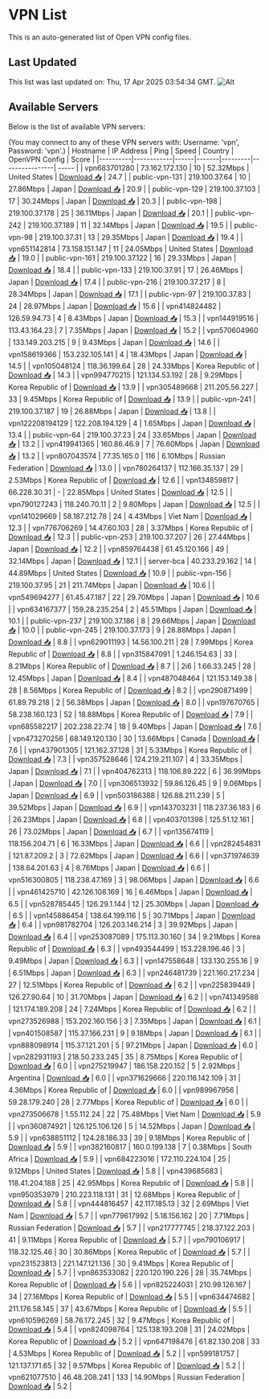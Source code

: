 # VPN List

This is an auto-generated list of Open VPN config files.

## Last Updated

This list was last updated on: Thu, 17 Apr 2025 03:54:34 GMT.
![Alt](https://repobeats.axiom.co/api/embed/186b98318ef1479477931607c1ad7d823f12451f.svg "Repobeats analytics image")

## Available Servers

Below is the list of available VPN servers:

(You may connect to any of these VPN servers with: Username: 'vpn', Password: 'vpn'.)
| Hostname | IP Address | Ping | Speed | Country | OpenVPN Config | Score |
|----------|------------|------|-------|---------|----------------| ----- |
| vpn683701280 | 73.162.172.130 | 10 | 52.32Mbps | United States | [Download 📥](./configs/server_0_US.ovpn) | 24.7 |
| public-vpn-131 | 219.100.37.64 | 10 | 27.86Mbps | Japan | [Download 📥](./configs/server_1_JP.ovpn) | 20.9 |
| public-vpn-129 | 219.100.37.103 | 17 | 30.24Mbps | Japan | [Download 📥](./configs/server_2_JP.ovpn) | 20.3 |
| public-vpn-198 | 219.100.37.178 | 25 | 36.11Mbps | Japan | [Download 📥](./configs/server_3_JP.ovpn) | 20.1 |
| public-vpn-242 | 219.100.37.189 | 11 | 32.14Mbps | Japan | [Download 📥](./configs/server_4_JP.ovpn) | 19.5 |
| public-vpn-98 | 219.100.37.31 | 13 | 29.35Mbps | Japan | [Download 📥](./configs/server_5_JP.ovpn) | 19.4 |
| vpn651142814 | 73.158.151.147 | 11 | 24.05Mbps | United States | [Download 📥](./configs/server_6_US.ovpn) | 19.0 |
| public-vpn-161 | 219.100.37.122 | 16 | 29.33Mbps | Japan | [Download 📥](./configs/server_7_JP.ovpn) | 18.4 |
| public-vpn-133 | 219.100.37.91 | 17 | 26.46Mbps | Japan | [Download 📥](./configs/server_8_JP.ovpn) | 17.4 |
| public-vpn-216 | 219.100.37.217 | 8 | 28.34Mbps | Japan | [Download 📥](./configs/server_9_JP.ovpn) | 17.1 |
| public-vpn-97 | 219.100.37.83 | 24 | 28.97Mbps | Japan | [Download 📥](./configs/server_10_JP.ovpn) | 15.6 |
| vpn414824482 | 126.59.94.73 | 4 | 8.43Mbps | Japan | [Download 📥](./configs/server_11_JP.ovpn) | 15.3 |
| vpn144919516 | 113.43.164.23 | 7 | 7.35Mbps | Japan | [Download 📥](./configs/server_12_JP.ovpn) | 15.2 |
| vpn570604960 | 133.149.203.215 | 9 | 9.43Mbps | Japan | [Download 📥](./configs/server_13_JP.ovpn) | 14.6 |
| vpn158619366 | 153.232.105.141 | 4 | 18.43Mbps | Japan | [Download 📥](./configs/server_14_JP.ovpn) | 14.5 |
| vpn105048124 | 118.36.199.64 | 28 | 24.33Mbps | Korea Republic of | [Download 📥](./configs/server_15_KR.ovpn) | 14.3 |
| vpn994770215 | 121.134.53.192 | 28 | 9.29Mbps | Korea Republic of | [Download 📥](./configs/server_16_KR.ovpn) | 13.9 |
| vpn305489668 | 211.205.56.227 | 33 | 9.45Mbps | Korea Republic of | [Download 📥](./configs/server_17_KR.ovpn) | 13.9 |
| public-vpn-241 | 219.100.37.187 | 19 | 26.88Mbps | Japan | [Download 📥](./configs/server_18_JP.ovpn) | 13.8 |
| vpn122208194129 | 122.208.194.129 | 4 | 1.65Mbps | Japan | [Download 📥](./configs/server_19_JP.ovpn) | 13.4 |
| public-vpn-64 | 219.100.37.23 | 24 | 33.65Mbps | Japan | [Download 📥](./configs/server_20_JP.ovpn) | 13.2 |
| vpn419941365 | 160.86.46.9 | 7 | 76.60Mbps | Japan | [Download 📥](./configs/server_21_JP.ovpn) | 13.2 |
| vpn807043574 | 77.35.165.0 | 116 | 6.10Mbps | Russian Federation | [Download 📥](./configs/server_22_RU.ovpn) | 13.0 |
| vpn780264137 | 112.166.35.137 | 29 | 2.53Mbps | Korea Republic of | [Download 📥](./configs/server_23_KR.ovpn) | 12.6 |
| vpn134859817 | 66.228.30.31 | - | 22.85Mbps | United States | [Download 📥](./configs/server_24_US.ovpn) | 12.5 |
| vpn790127243 | 118.240.70.11 | 2 | 9.80Mbps | Japan | [Download 📥](./configs/server_25_JP.ovpn) | 12.5 |
| vpn141029669 | 58.187.212.78 | 24 | 4.43Mbps | Viet Nam | [Download 📥](./configs/server_26_VN.ovpn) | 12.3 |
| vpn776706269 | 14.47.60.103 | 28 | 3.37Mbps | Korea Republic of | [Download 📥](./configs/server_27_KR.ovpn) | 12.3 |
| public-vpn-253 | 219.100.37.207 | 26 | 27.44Mbps | Japan | [Download 📥](./configs/server_28_JP.ovpn) | 12.2 |
| vpn859764438 | 61.45.120.166 | 49 | 32.14Mbps | Japan | [Download 📥](./configs/server_29_JP.ovpn) | 12.1 |
| server-bca | 40.233.29.162 | 14 | 44.89Mbps | United States | [Download 📥](./configs/server_30_US.ovpn) | 10.9 |
| public-vpn-156 | 219.100.37.95 | 21 | 211.74Mbps | Japan | [Download 📥](./configs/server_31_JP.ovpn) | 10.6 |
| vpn549694277 | 61.45.47.187 | 22 | 29.70Mbps | Japan | [Download 📥](./configs/server_32_JP.ovpn) | 10.6 |
| vpn634167377 | 159.28.235.254 | 2 | 45.51Mbps | Japan | [Download 📥](./configs/server_33_JP.ovpn) | 10.1 |
| public-vpn-237 | 219.100.37.186 | 8 | 29.66Mbps | Japan | [Download 📥](./configs/server_34_JP.ovpn) | 10.0 |
| public-vpn-245 | 219.100.37.173 | 9 | 28.88Mbps | Japan | [Download 📥](./configs/server_35_JP.ovpn) | 8.8 |
| vpn629011193 | 14.56.100.211 | 28 | 7.99Mbps | Korea Republic of | [Download 📥](./configs/server_36_KR.ovpn) | 8.8 |
| vpn315847091 | 1.246.154.63 | 33 | 8.21Mbps | Korea Republic of | [Download 📥](./configs/server_37_KR.ovpn) | 8.7 |
| 2i6 | 1.66.33.245 | 28 | 12.45Mbps | Japan | [Download 📥](./configs/server_38_JP.ovpn) | 8.4 |
| vpn487048464 | 121.153.149.38 | 28 | 8.56Mbps | Korea Republic of | [Download 📥](./configs/server_39_KR.ovpn) | 8.2 |
| vpn290871499 | 61.89.79.218 | 2 | 56.38Mbps | Japan | [Download 📥](./configs/server_40_JP.ovpn) | 8.0 |
| vpn197670765 | 58.238.160.123 | 52 | 18.88Mbps | Korea Republic of | [Download 📥](./configs/server_41_KR.ovpn) | 7.9 |
| vpn685582217 | 202.238.22.74 | 18 | 9.40Mbps | Japan | [Download 📥](./configs/server_42_JP.ovpn) | 7.6 |
| vpn473270256 | 68.149.120.130 | 30 | 13.66Mbps | Canada | [Download 📥](./configs/server_43_CA.ovpn) | 7.6 |
| vpn437901305 | 121.162.37.128 | 31 | 5.33Mbps | Korea Republic of | [Download 📥](./configs/server_44_KR.ovpn) | 7.3 |
| vpn357528646 | 124.219.211.107 | 4 | 33.35Mbps | Japan | [Download 📥](./configs/server_45_JP.ovpn) | 7.1 |
| vpn404762313 | 118.106.89.222 | 6 | 36.99Mbps | Japan | [Download 📥](./configs/server_46_JP.ovpn) | 7.0 |
| vpn306513932 | 59.86.126.45 | 9 | 9.06Mbps | Japan | [Download 📥](./configs/server_47_JP.ovpn) | 6.9 |
| vpn503186388 | 126.88.211.239 | 5 | 39.52Mbps | Japan | [Download 📥](./configs/server_48_JP.ovpn) | 6.9 |
| vpn143703231 | 118.237.36.183 | 6 | 26.23Mbps | Japan | [Download 📥](./configs/server_49_JP.ovpn) | 6.8 |
| vpn403701398 | 125.51.12.161 | 26 | 73.02Mbps | Japan | [Download 📥](./configs/server_50_JP.ovpn) | 6.7 |
| vpn135674119 | 118.156.204.71 | 6 | 16.33Mbps | Japan | [Download 📥](./configs/server_51_JP.ovpn) | 6.6 |
| vpn282454831 | 121.87.209.2 | 3 | 72.62Mbps | Japan | [Download 📥](./configs/server_52_JP.ovpn) | 6.6 |
| vpn371974639 | 138.64.201.63 | 4 | 8.76Mbps | Japan | [Download 📥](./configs/server_53_JP.ovpn) | 6.6 |
| vpn516300805 | 118.238.47.169 | 3 | 98.06Mbps | Japan | [Download 📥](./configs/server_54_JP.ovpn) | 6.6 |
| vpn461425710 | 42.126.108.169 | 16 | 6.46Mbps | Japan | [Download 📥](./configs/server_55_JP.ovpn) | 6.5 |
| vpn528785445 | 126.29.1.144 | 12 | 25.30Mbps | Japan | [Download 📥](./configs/server_56_JP.ovpn) | 6.5 |
| vpn145886454 | 138.64.199.116 | 5 | 30.71Mbps | Japan | [Download 📥](./configs/server_57_JP.ovpn) | 6.4 |
| vpn981782704 | 126.203.146.214 | 3 | 39.92Mbps | Japan | [Download 📥](./configs/server_58_JP.ovpn) | 6.4 |
| vpn253087089 | 175.113.30.160 | 34 | 9.21Mbps | Korea Republic of | [Download 📥](./configs/server_59_KR.ovpn) | 6.3 |
| vpn493544499 | 153.228.196.46 | 3 | 9.49Mbps | Japan | [Download 📥](./configs/server_60_JP.ovpn) | 6.3 |
| vpn147558648 | 133.130.255.16 | 9 | 6.51Mbps | Japan | [Download 📥](./configs/server_61_JP.ovpn) | 6.3 |
| vpn246481739 | 221.160.217.234 | 27 | 12.51Mbps | Korea Republic of | [Download 📥](./configs/server_62_KR.ovpn) | 6.2 |
| vpn225839449 | 126.27.90.64 | 10 | 31.70Mbps | Japan | [Download 📥](./configs/server_63_JP.ovpn) | 6.2 |
| vpn741349588 | 121.174.189.208 | 24 | 7.24Mbps | Korea Republic of | [Download 📥](./configs/server_64_KR.ovpn) | 6.2 |
| vpn273526988 | 153.202.160.156 | 3 | 7.35Mbps | Japan | [Download 📥](./configs/server_65_JP.ovpn) | 6.1 |
| vpn401508587 | 115.37.166.231 | 9 | 9.18Mbps | Japan | [Download 📥](./configs/server_66_JP.ovpn) | 6.1 |
| vpn888098914 | 115.37.121.201 | 5 | 97.21Mbps | Japan | [Download 📥](./configs/server_67_JP.ovpn) | 6.0 |
| vpn282931193 | 218.50.233.245 | 35 | 8.75Mbps | Korea Republic of | [Download 📥](./configs/server_68_KR.ovpn) | 6.0 |
| vpn275219947 | 186.158.220.152 | 5 | 2.92Mbps | Argentina | [Download 📥](./configs/server_69_AR.ovpn) | 6.0 |
| vpn371629666 | 220.116.142.109 | 31 | 4.36Mbps | Korea Republic of | [Download 📥](./configs/server_70_KR.ovpn) | 6.0 |
| vpn989967956 | 59.28.179.240 | 28 | 2.77Mbps | Korea Republic of | [Download 📥](./configs/server_71_KR.ovpn) | 6.0 |
| vpn273506678 | 1.55.112.24 | 22 | 75.48Mbps | Viet Nam | [Download 📥](./configs/server_72_VN.ovpn) | 5.9 |
| vpn360874921 | 126.125.106.126 | 5 | 14.52Mbps | Japan | [Download 📥](./configs/server_73_JP.ovpn) | 5.9 |
| vpn638851112 | 124.28.186.33 | 39 | 9.18Mbps | Korea Republic of | [Download 📥](./configs/server_74_KR.ovpn) | 5.9 |
| vpn382160817 | 160.0.199.138 | 7 | 0.38Mbps | South Africa | [Download 📥](./configs/server_75_ZA.ovpn) | 5.9 |
| vpn684223016 | 172.110.224.104 | 25 | 9.12Mbps | United States | [Download 📥](./configs/server_76_US.ovpn) | 5.8 |
| vpn439685683 | 118.41.204.188 | 25 | 42.95Mbps | Korea Republic of | [Download 📥](./configs/server_77_KR.ovpn) | 5.8 |
| vpn950353979 | 210.223.118.131 | 31 | 12.68Mbps | Korea Republic of | [Download 📥](./configs/server_78_KR.ovpn) | 5.8 |
| vpn444816457 | 42.117.185.13 | 32 | 2.69Mbps | Viet Nam | [Download 📥](./configs/server_79_VN.ovpn) | 5.7 |
| vpn779617992 | 5.18.156.162 | 20 | 7.71Mbps | Russian Federation | [Download 📥](./configs/server_80_RU.ovpn) | 5.7 |
| vpn217777745 | 218.37.122.203 | 41 | 9.11Mbps | Korea Republic of | [Download 📥](./configs/server_81_KR.ovpn) | 5.7 |
| vpn790106917 | 118.32.125.46 | 30 | 30.86Mbps | Korea Republic of | [Download 📥](./configs/server_82_KR.ovpn) | 5.7 |
| vpn231523813 | 221.147.121.136 | 30 | 9.41Mbps | Korea Republic of | [Download 📥](./configs/server_83_KR.ovpn) | 5.7 |
| vpn863533082 | 220.120.190.226 | 28 | 35.74Mbps | Korea Republic of | [Download 📥](./configs/server_84_KR.ovpn) | 5.6 |
| vpn825224031 | 210.99.126.167 | 34 | 27.16Mbps | Korea Republic of | [Download 📥](./configs/server_85_KR.ovpn) | 5.5 |
| vpn634474682 | 211.176.58.145 | 37 | 43.67Mbps | Korea Republic of | [Download 📥](./configs/server_86_KR.ovpn) | 5.5 |
| vpn610596269 | 58.76.172.245 | 32 | 9.47Mbps | Korea Republic of | [Download 📥](./configs/server_87_KR.ovpn) | 5.4 |
| vpn824098764 | 125.138.193.208 | 31 | 24.02Mbps | Korea Republic of | [Download 📥](./configs/server_88_KR.ovpn) | 5.2 |
| vpn647198476 | 61.82.130.208 | 33 | 4.53Mbps | Korea Republic of | [Download 📥](./configs/server_89_KR.ovpn) | 5.2 |
| vpn599181757 | 121.137.171.65 | 32 | 9.57Mbps | Korea Republic of | [Download 📥](./configs/server_90_KR.ovpn) | 5.2 |
| vpn621077510 | 46.48.208.241 | 133 | 14.90Mbps | Russian Federation | [Download 📥](./configs/server_91_RU.ovpn) | 5.2 |
